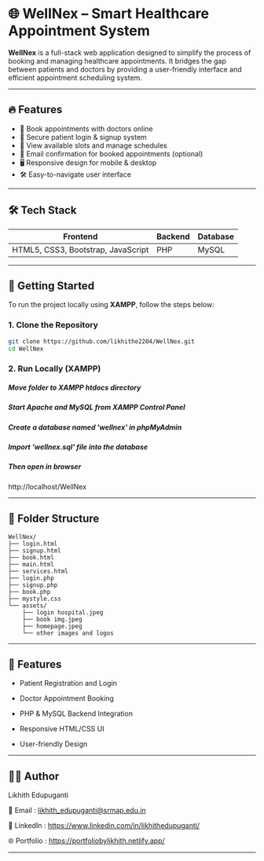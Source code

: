 # 🌐 WellNex – Smart Healthcare Appointment System

**WellNex** is a full-stack web application designed to simplify the process of booking and managing healthcare appointments. It bridges the gap between patients and doctors by providing a user-friendly interface and efficient appointment scheduling system.

---

## 🔥 Features

- 🏥 Book appointments with doctors online
- 🔐 Secure patient login & signup system
- 📅 View available slots and manage schedules
- 📧 Email confirmation for booked appointments (optional)
- 🖥️ Responsive design for mobile & desktop
- 🛠️ Easy-to-navigate user interface

---

## 🛠️ Tech Stack

| Frontend                           |     Backend     |     Database     |
|------------------------------------|-----------------|------------------|
| HTML5, CSS3, Bootstrap, JavaScript | PHP             | MySQL            |

---

## 🚀 Getting Started

To run the project locally using **XAMPP**, follow the steps below:

### 1. Clone the Repository

```bash
git clone https://github.com/likhithe2204/WellNex.git
cd WellNex
```

### 2. Run Locally (XAMPP)
##### Move folder to XAMPP htdocs directory
##### Start Apache and MySQL from XAMPP Control Panel
##### Create a database named 'wellnex' in phpMyAdmin
##### Import 'wellnex.sql' file into the database

##### Then open in browser
http://localhost/WellNex

---

## 📁 Folder Structure

```
WellNex/
├── login.html
├── signup.html
├── book.html
├── main.html
├── services.html
├── login.php
├── signup.php
├── book.php
├── mystyle.css
└── assets/
    ├── login hospital.jpeg
    ├── book img.jpeg
    ├── homepage.jpeg
    └── other images and logos
```


---

## 🔑 Features

* Patient Registration and Login

* Doctor Appointment Booking

* PHP & MySQL Backend Integration

* Responsive HTML/CSS UI

* User-friendly Design

---

## 👨‍💻 Author

Likhith Edupuganti

📧 Email : likhith_edupuganti@srmap.edu.in

🔗 LinkedIn : https://www.linkedin.com/in/likhithedupuganti/

🌐 Portfolio : https://portfoliobylikhith.netlify.app/

---


